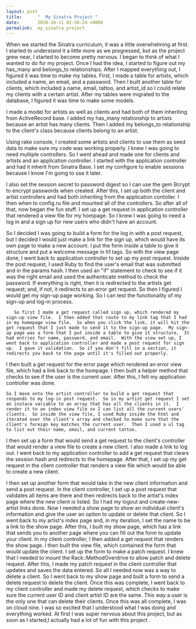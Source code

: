 ```yaml
---
layout: post
title:      "  My Sinatra Project "
date:       2020-10-11 02:50:24 +0000
permalink:  my_sinatra_project
---
```




  When we started the Sinatra curriculum, it was a little overwhelming at first.  I started to understand it a little more as we progressed, but as the project grew near, I started to become pretty nervous.  I began to think of what I wanted to do for my project.  Once I had the idea, I started to figure out my has_many and belongs_to relationships.   After I mapped everything out, I figured it was time to make my tables.  First, I made a table for artists, which included a name, an email, and a password.  Then I built another table for clients, which included a name, email, tattoo, and artist_id so I could relate my clients with a certain artist.  After my tables were migrated to the database, I figured it was time to make some models. 

  I made a model for artists as well as clients and had both of them inheriting from ActiveRecord base.  I added my has_many relationship to artists because an artist has many clients.  Then I added my belongs_to relationship to the client's class because clients belong to an artist. 

  Using rake console, I created some artists and clients to use them as seed data to make sure my code was working properly.  I knew I was going to need multiple controllers.  So I went ahead and made one for clients and artists and an application controller.  I started with the application controller and had it inherit from Sinatra Base.  I set my configure to enable sessions because I know I'm going to use it later.  

  I also set the session secret to password digest so I can use the gem Bcrypt to encrypt passwords when created.  After this, I set up both the client and artist controllers and had both inheriting from the application contoller.  I then when to config.ru file and mounted all of the controllers.  So after all of that, now began the fun stuff. 
I set up a get request in application controller that rendered a view file for my hompage.  So I knew I was going to need a log in and a sign up for new users who didn't have an account.  
 
   So I decided I was going to build a form for the log in with a post request, but I decided I would just make a link for the sign up, which would have its own page to make a new account.  I put the form inside a table to give it structure and put a welcome message in h1 tags.  So with the view page done, I went back to application controller to set up my post request.  Iniside the post request, I used Ruby to find the user's email that was submitted and in the params hash.  I then used an "if" statement to check to see if it was the right email and used the authenticate method to check the password.  If everything is right, then it is redirected to the artists get request; and, if not, it redirects to an error get request. So then I figured I would get my sign-up page working.  So I can test the functionality of my sign-up and log-in process. 
	 
	   So first I made a get request called sign up, which rendered my sign-up view file.  I then added that route to my link tag that I had in my homepage view file.  So when you click the link, it will hit the get request that I just made to send it to the sign-up page.  My sign-up page was a form that I put inside a table to give it structure.  It had entries for name, password, and email.  With the view set up, I went back to application controller and made a post request for sign up.  I gave it validation.  So if you don't fill in a section, it redirects you back to the page until it's filled out properly.  
I then built a get request for the error page which rendered an error view file, which had a link back to the hompage.  I then built a helper method that checks to see if the user is the current user.  After this, I felt my application controller was done.  

    So I move onto the artist controller to build a get request that responds to my log-in post request.  So in my artist get request I set an instace variable to an array that has all the clients in it.  I render it to an index view file so I can list all the current users' clients.  So inside the view file, I used Ruby inside the html and iterated over the client's array and checked to make sure that the client's foreign key matches the current user.  Then I used a ul tag to list out their name, email, and current tattoo.  

  I then set up a form that would send a get request to the client's controller that would render a view file to create a new client.  I also made a link to log out.  I went back to my application controller to add a get request that clears the session hash and redirects to the homepage.  After that, I set up my get request in the client controller that renders a view file which would be able to create a new client.  

  I then set up another form that would take in the new client information and send a post request.  In the client controller, I set up a post request that validates all items are there and then redirects back to the artist's index page where the new client is listed.  So I had my logout and create-new-artist links done.  Now I needed a show page to show an individual client's information and give the user an opiton to update or delete that client.  So I went back to my artist's index page and, in my iteration, I set the name to be a link to the show page.  After this, I built my show page, which has a link that sends you to another page where you can fill out the form to update your client.  In my client controller, I then added a get request that renders the show page.  I then built the view file, which contained the form that would update the client. I set up the form to make a patch request.  I knew that I needed to mount the Rack::MethodOverdrive to allow patch and delete request.  After this, I made my patch request in the client controller that updates and saves the data entered.  So all I needed now was a way to delete a client.  So I went back to my show page and built a form to send a delete request to delete the client.  Once this was complete, I went back to my client controller and made my delete request, which checks to make sure the current user ID and client artist ID are the same.  This way a user is the only one that can delete their clients.  Once this was all complete, I was on cloud nine.  I was so excited that I understood what I was doing and everything worked.  At first I was super nervous about this project, but as soon as I started,I actually had a lot of fun with this project . 
